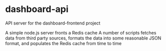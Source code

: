 # dashboard-api
API server for the dashboard-frontend project

A simple node.js server fronts a Redis cache
A number of scripts fetches data from third party sources, formats the data into some reasonable JSON format, and populates the Redis cache from time to time
